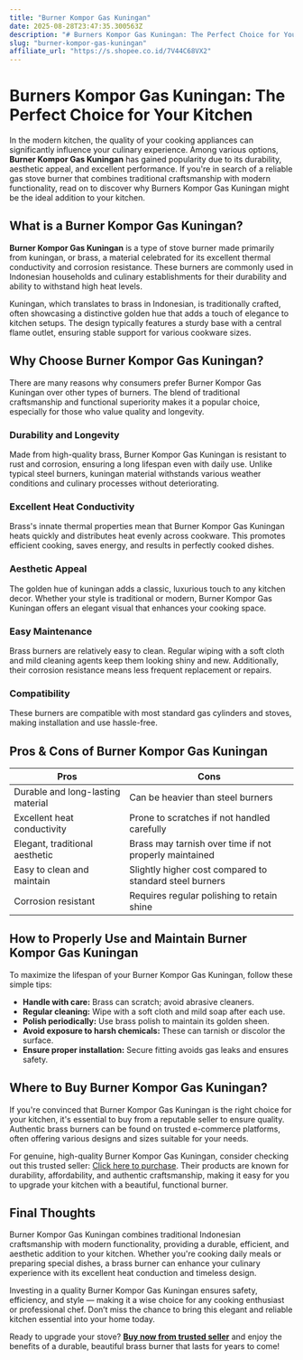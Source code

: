 ```yaml
---
title: "Burner Kompor Gas Kuningan"
date: 2025-08-28T23:47:35.300563Z
description: "# Burners Kompor Gas Kuningan: The Perfect Choice for Your Kitchen..."
slug: "burner-kompor-gas-kuningan"
affiliate_url: "https://s.shopee.co.id/7V44C68VX2"
---
```

# Burners Kompor Gas Kuningan: The Perfect Choice for Your Kitchen

In the modern kitchen, the quality of your cooking appliances can significantly influence your culinary experience. Among various options, **Burner Kompor Gas Kuningan** has gained popularity due to its durability, aesthetic appeal, and excellent performance. If you're in search of a reliable gas stove burner that combines traditional craftsmanship with modern functionality, read on to discover why Burners Kompor Gas Kuningan might be the ideal addition to your kitchen.

## What is a Burner Kompor Gas Kuningan?

**Burner Kompor Gas Kuningan** is a type of stove burner made primarily from kuningan, or brass, a material celebrated for its excellent thermal conductivity and corrosion resistance. These burners are commonly used in Indonesian households and culinary establishments for their durability and ability to withstand high heat levels.

Kuningan, which translates to brass in Indonesian, is traditionally crafted, often showcasing a distinctive golden hue that adds a touch of elegance to kitchen setups. The design typically features a sturdy base with a central flame outlet, ensuring stable support for various cookware sizes.

## Why Choose Burner Kompor Gas Kuningan?

There are many reasons why consumers prefer Burner Kompor Gas Kuningan over other types of burners. The blend of traditional craftsmanship and functional superiority makes it a popular choice, especially for those who value quality and longevity.

### Durability and Longevity

Made from high-quality brass, Burner Kompor Gas Kuningan is resistant to rust and corrosion, ensuring a long lifespan even with daily use. Unlike typical steel burners, kuningan material withstands various weather conditions and culinary processes without deteriorating.

### Excellent Heat Conductivity

Brass's innate thermal properties mean that Burner Kompor Gas Kuningan heats quickly and distributes heat evenly across cookware. This promotes efficient cooking, saves energy, and results in perfectly cooked dishes.

### Aesthetic Appeal

The golden hue of kuningan adds a classic, luxurious touch to any kitchen decor. Whether your style is traditional or modern, Burner Kompor Gas Kuningan offers an elegant visual that enhances your cooking space.

### Easy Maintenance

Brass burners are relatively easy to clean. Regular wiping with a soft cloth and mild cleaning agents keep them looking shiny and new. Additionally, their corrosion resistance means less frequent replacement or repairs.

### Compatibility

These burners are compatible with most standard gas cylinders and stoves, making installation and use hassle-free.

## Pros & Cons of Burner Kompor Gas Kuningan

| **Pros**                                   | **Cons**                                      |
|--------------------------------------------|----------------------------------------------|
| Durable and long-lasting material       | Can be heavier than steel burners          |
| Excellent heat conductivity               | Prone to scratches if not handled carefully |
| Elegant, traditional aesthetic          | Brass may tarnish over time if not properly maintained |
| Easy to clean and maintain                | Slightly higher cost compared to standard steel burners |
| Corrosion resistant                       | Requires regular polishing to retain shine |

## How to Properly Use and Maintain Burner Kompor Gas Kuningan

To maximize the lifespan of your Burner Kompor Gas Kuningan, follow these simple tips:

- **Handle with care:** Brass can scratch; avoid abrasive cleaners.
- **Regular cleaning:** Wipe with a soft cloth and mild soap after each use.
- **Polish periodically:** Use brass polish to maintain its golden sheen.
- **Avoid exposure to harsh chemicals:** These can tarnish or discolor the surface.
- **Ensure proper installation:** Secure fitting avoids gas leaks and ensures safety.

## Where to Buy Burner Kompor Gas Kuningan?

If you're convinced that Burner Kompor Gas Kuningan is the right choice for your kitchen, it's essential to buy from a reputable seller to ensure quality. Authentic brass burners can be found on trusted e-commerce platforms, often offering various designs and sizes suitable for your needs.

For genuine, high-quality Burner Kompor Gas Kuningan, consider checking out this trusted seller: [Click here to purchase](https://s.shopee.co.id/7V44C68VX2). Their products are known for durability, affordability, and authentic craftsmanship, making it easy for you to upgrade your kitchen with a beautiful, functional burner.

## Final Thoughts

Burner Kompor Gas Kuningan combines traditional Indonesian craftsmanship with modern functionality, providing a durable, efficient, and aesthetic addition to your kitchen. Whether you're cooking daily meals or preparing special dishes, a brass burner can enhance your culinary experience with its excellent heat conduction and timeless design.

Investing in a quality Burner Kompor Gas Kuningan ensures safety, efficiency, and style — making it a wise choice for any cooking enthusiast or professional chef. Don’t miss the chance to bring this elegant and reliable kitchen essential into your home today.

Ready to upgrade your stove? **[Buy now from trusted seller](https://s.shopee.co.id/7V44C68VX2)** and enjoy the benefits of a durable, beautiful brass burner that lasts for years to come!